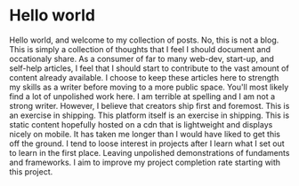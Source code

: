 # Hello world

Hello world, and welcome to my collection of posts. 
No, this is not a blog. This is simply a collection of thoughts
that I feel I should document and occationaly share. As a consumer
of far to many web-dev, start-up, and self-help articles, I feel
that I should start to contribute to the vast amount of content 
already available. I choose to keep these articles here to strength
my skills as a writer before moving to a more public space. You'll 
most likely find a lot of unpolished work here. I am terrible at
spelling and I am not a strong writer. However, I believe that 
creators ship first and foremost. This is an exercise in shipping.
This platform itself is an exercise in shipping. This is static content
hopefully hosted on a cdn that is lightweight and displays nicely on
mobile. It has taken me longer than I would have liked to get this off
the ground. I tend to loose interest in projects after I learn what I 
set out to learn in the first place. Leaving unpolished demonstrations
of fundaments and frameworks. I aim to improve my project completion
rate starting with this project.